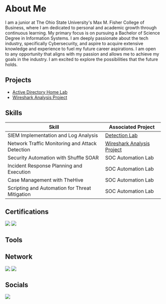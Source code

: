 # About Me

I am a junior at The Ohio State University's Max M. Fisher College of Business, where I am dedicated to personal and academic growth through continuous learning. My primary focus is on pursuing a Bachelor of Science Degree in Information Systems. I am deeply passionate about the tech industry, specifically Cybersecurity, and aspire to acquire extensive knowledge and experience to fuel my future career aspirations. I am open to any opportunity that aligns with my passion and allows me to achieve my goals in the industry. I am excited to explore the possibilities that the future holds.


## Projects
- <a href="https://google.com"> Active Directory Home Lab</a>
- <a href="https://google.com"> Wireshark Analysis Project </a>


## Skills

| Skill                                         | Associated Project         |
|-----------------------------------------------|----------------------------|
| SIEM Implementation and Log Analysis          | <a href="https://google.com">Detection Lab</a>|
| Network Traffic Monitoring and Attack Detection | <a href="https://google.com">Wireshark Analysis Project</a>|
| Security Automation with Shuffle SOAR         | SOC Automation Lab|
| Incident Response Planning and Execution      | SOC Automation Lab|
| Case Management with TheHive                  | SOC Automation Lab|
| Scripting and Automation for Threat Mitigation | SOC Automation Lab|


## Certifications

<div>
<img src="https://img.shields.io/badge/-CCNA-FF0000?&style=for-the-badge&logo=Cisco&logoColor=white" />
<img src="https://img.shields.io/badge/-CCSK-005F9E?&style=for-the-badge&logo=cloudsecurityalliance&logoColor=white"/>




</div>


## Tools


## Network
<div>
    <img src="https://img.shields.io/badge/-Wireshark-1679A7?&style=for-the-badge&logo=Wireshark&logoColor=white" />
    <img src="https://img.shields.io/badge/-TCPDump-blue?&style=for-the-badge&logo=wireshark&logoColor=white" />
        
</div>


## Socials 

<a href="https://www.linkedin.com/in/maverickwalker"><img src="https://img.shields.io/badge/-LinkedIn-0072b1?&style=for-the-badge&logo=linkedin&logoColor=white" /></a>

